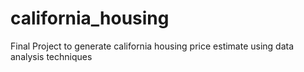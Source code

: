 # california_housing
Final Project to generate california housing price estimate using data analysis techniques
